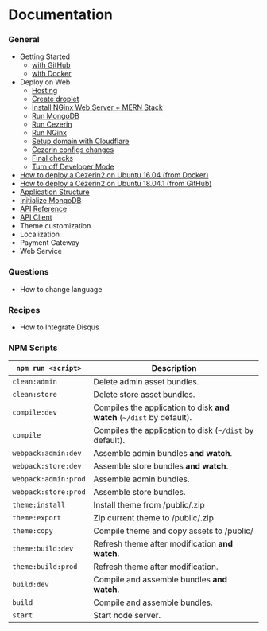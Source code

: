 # Documentation

### General
* Getting Started
  - [with GitHub](./getting-started.md)
  - [with Docker](./getting-started-docker.md)
* Deploy on Web
  - [Hosting](deploy-on-web-hosting.md)
  - [Create droplet](deploy-on-web-droplet.md)
  - [Install NGinx Web Server + MERN Stack](deploy-on-web-mern.md)
  - [Run MongoDB](deploy-on-web-mongodb.md)
  - [Run Cezerin](deploy-on-web-cezerin.md)
  - [Run NGinx](deploy-on-web-nginx.md)
  - [Setup domain with Cloudflare](deploy-on-web-cloudflare.md)
  - [Cezerin configs changes](deploy-on-web-cezerin-configs.md)
  - [Final checks](deploy-on-web-final-checks.md)
  - [Turn off Developer Mode](deploy-on-web-production-mode.md)
* [How to deploy a Cezerin2 on Ubuntu 16.04 (from Docker)](./how-to-deploy-a-cezerin2-on-ubuntu-16-04.md)
* [How to deploy a Cezerin2 on Ubuntu 18.04.1 (from GitHub)](./how-to-deploy-a-cezerin2-on-ubuntu-18-04-1-github.md)
* [Application Structure](./structure.md)
* [Initialize MongoDB](./initialize-mongodb.md)
* [API Reference](./api)
* [API Client](https://github.com/cezerin/client)
* Theme customization
* Localization
* Payment Gateway
* Web Service

### Questions

* How to change language

### Recipes

* How to Integrate Disqus
<!-- * [How to Integrate Disqus](./recipes/how-to-integrate-disqus.md) -->

### NPM Scripts

|`npm run <script>`|Description|
|------------------|-----------|
|`clean:admin`|Delete admin asset bundles.|
|`clean:store`|Delete store asset bundles.|
|`compile:dev`|Compiles the application to disk **and watch** (`~/dist` by default).|
|`compile`|Compiles the application to disk (`~/dist` by default).|
|`webpack:admin:dev`|Assemble admin bundles **and watch**.|
|`webpack:store:dev`|Assemble store bundles **and watch**.|
|`webpack:admin:prod`|Assemble admin bundles.|
|`webpack:store:prod`|Assemble store bundles.|
|`theme:install`|Install theme from /public/<file>.zip|
|`theme:export`|Zip current theme to /public/<file>.zip|
|`theme:copy`|Compile theme and copy assets to /public/|
|`theme:build:dev`|Refresh theme after modification **and watch**.|
|`theme:build:prod`|Refresh theme after modification.|
|`build:dev`|Compile and assemble bundles **and watch**.|
|`build`|Compile and assemble bundles.|
|`start`|Start node server.|
